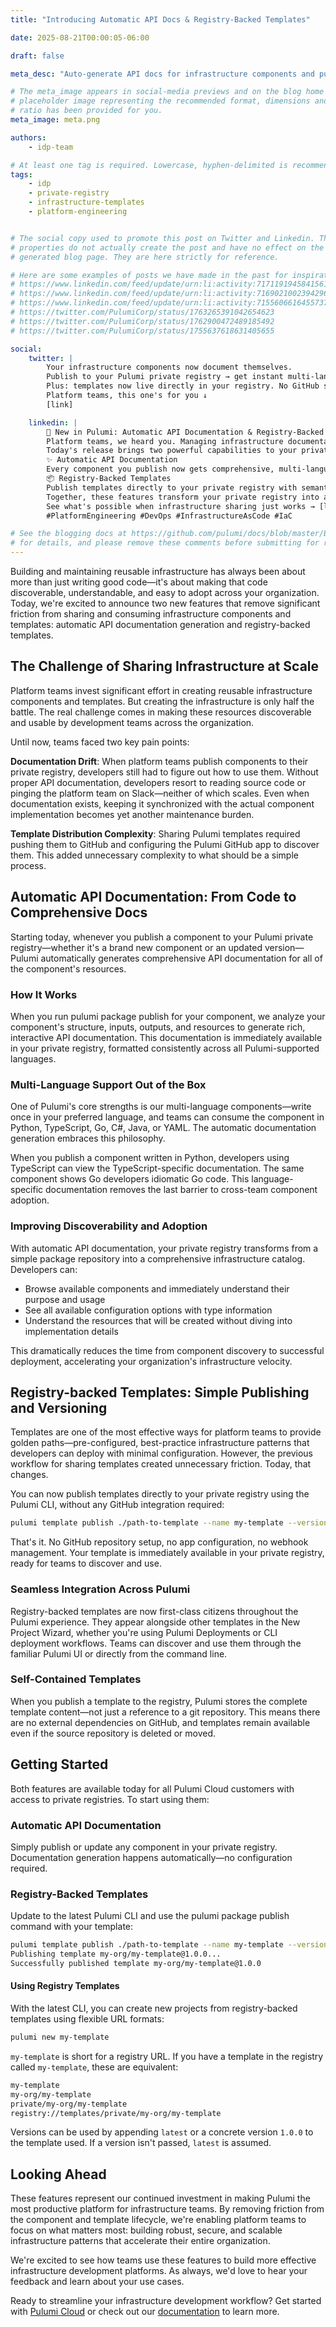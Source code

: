 ```yaml
---
title: "Introducing Automatic API Docs & Registry-Backed Templates"

date: 2025-08-21T00:00:05-06:00

draft: false

meta_desc: "Auto-generate API docs for infrastructure components and publish templates directly to your private registry. No manual documentation or GitHub required."

# The meta_image appears in social-media previews and on the blog home page. A
# placeholder image representing the recommended format, dimensions and aspect
# ratio has been provided for you.
meta_image: meta.png

authors:
    - idp-team

# At least one tag is required. Lowercase, hyphen-delimited is recommended.
tags:
    - idp
    - private-registry
    - infrastructure-templates
    - platform-engineering


# The social copy used to promote this post on Twitter and Linkedin. These
# properties do not actually create the post and have no effect on the
# generated blog page. They are here strictly for reference.

# Here are some examples of posts we have made in the past for inspiration:
# https://www.linkedin.com/feed/update/urn:li:activity:7171191945841561601
# https://www.linkedin.com/feed/update/urn:li:activity:7169021002394296320
# https://www.linkedin.com/feed/update/urn:li:activity:7155606616455737345
# https://twitter.com/PulumiCorp/status/1763265391042654623
# https://twitter.com/PulumiCorp/status/1762900472489185492
# https://twitter.com/PulumiCorp/status/1755637618631405655

social:
    twitter: |
        Your infrastructure components now document themselves.
        Publish to your Pulumi private registry → get instant multi-language API docs.
        Plus: templates now live directly in your registry. No GitHub setup needed.
        Platform teams, this one's for you ↓ 
        [link]

    linkedin: |
        🚀 New in Pulumi: Automatic API Documentation & Registry-Backed Templates
        Platform teams, we heard you. Managing infrastructure documentation and template distribution shouldn't slow you down.
        Today's release brings two powerful capabilities to your private registry:
        ✨ Automatic API Documentation
        Every component you publish now gets comprehensive, multi-language API docs—automatically generated, always in sync. Your Python components show TypeScript developers TypeScript examples. No manual documentation needed.
        📦 Registry-Backed Templates
        Publish templates directly to your private registry with semantic versioning. No more GitHub repositories just for template distribution. One CLI command and your golden paths are available to every team.
        Together, these features transform your private registry into a complete infrastructure sharing platform. From discovery to deployment, your teams get the resources they need without the friction.
        See what's possible when infrastructure sharing just works → [link]
        #PlatformEngineering #DevOps #InfrastructureAsCode #IaC

# See the blogging docs at https://github.com/pulumi/docs/blob/master/BLOGGING.md
# for details, and please remove these comments before submitting for review.
---
```


Building and maintaining reusable infrastructure has always been about more than just writing good code—it's about making that code discoverable, understandable, and easy to adopt across your organization. Today, we're excited to announce two new features that remove significant friction from sharing and consuming infrastructure components and templates: automatic API documentation generation and registry-backed templates.

<!--more-->

## The Challenge of Sharing Infrastructure at Scale

Platform teams invest significant effort in creating reusable infrastructure components and templates. But creating the infrastructure is only half the battle. The real challenge comes in making these resources discoverable and usable by development teams across the organization.

Until now, teams faced two key pain points:

**Documentation Drift**: When platform teams publish components to their private registry, developers still had to figure out how to use them. Without proper API documentation, developers resort to reading source code or pinging the platform team on Slack—neither of which scales. Even when documentation exists, keeping it synchronized with the actual component implementation becomes yet another maintenance burden.

**Template Distribution Complexity**: Sharing Pulumi templates required pushing them to GitHub and configuring the Pulumi GitHub app to discover them. This added unnecessary complexity to what should be a simple process.

## Automatic API Documentation: From Code to Comprehensive Docs

Starting today, whenever you publish a component to your Pulumi private registry—whether it's a brand new component or an updated version—Pulumi automatically generates comprehensive API documentation for all of the component's resources.

### How It Works

When you run pulumi package publish for your component, we analyze your component's structure, inputs, outputs, and resources to generate rich, interactive API documentation. This documentation is immediately available in your private registry, formatted consistently across all Pulumi-supported languages.

### Multi-Language Support Out of the Box

One of Pulumi's core strengths is our multi-language components—write once in your preferred language, and teams can consume the component in Python, TypeScript, Go, C#, Java, or YAML. The automatic documentation generation embraces this philosophy.

When you publish a component written in Python, developers using TypeScript can view the TypeScript-specific documentation. The same component shows Go developers idiomatic Go code. This language-specific documentation removes the last barrier to cross-team component adoption.

### Improving Discoverability and Adoption

With automatic API documentation, your private registry transforms from a simple package repository into a comprehensive infrastructure catalog. Developers can:

* Browse available components and immediately understand their purpose and usage
* See all available configuration options with type information
* Understand the resources that will be created without diving into implementation details

This dramatically reduces the time from component discovery to successful deployment, accelerating your organization's infrastructure velocity.

## Registry-backed Templates: Simple Publishing and Versioning

Templates are one of the most effective ways for platform teams to provide golden paths—pre-configured, best-practice infrastructure patterns that developers can deploy with minimal configuration. However, the previous workflow for sharing templates created unnecessary friction. Today, that changes.

You can now publish templates directly to your private registry using the Pulumi CLI, without any GitHub integration required:

```bash
pulumi template publish ./path-to-template --name my-template --version 1.0.0
```

That's it. No GitHub repository setup, no app configuration, no webhook management. Your template is immediately available in your private registry, ready for teams to discover and use.

### Seamless Integration Across Pulumi

Registry-backed templates are now first-class citizens throughout the Pulumi experience. They appear alongside other templates in the New Project Wizard, whether you're using Pulumi Deployments or CLI deployment workflows. Teams can discover and use them through the familiar Pulumi UI or directly from the command line.

### Self-Contained Templates

When you publish a template to the registry, Pulumi stores the complete template content—not just a reference to a git repository. This means there are no external dependencies on GitHub, and templates remain available even if the source repository is deleted or moved.

## Getting Started

Both features are available today for all Pulumi Cloud customers with access to private registries. To start using them:

### Automatic API Documentation

Simply publish or update any component in your private registry. Documentation generation happens automatically—no configuration required.

### Registry-Backed Templates

Update to the latest Pulumi CLI and use the pulumi package publish command with your template:

```bash
pulumi template publish ./path-to-template --name my-template --version 1.0.0
Publishing template my-org/my-template@1.0.0...
Successfully published template my-org/my-template@1.0.0
```

#### Using Registry Templates

With the latest CLI, you can create new projects from registry-backed templates using flexible URL formats:

```bash
pulumi new my-template
```

`my-template` is short for a registry URL. If you have a template in the registry called `my-template`, these are equivalent:

```bash
my-template
my-org/my-template
private/my-org/my-template
registry://templates/private/my-org/my-template
```

Versions can be used by appending `latest` or a concrete version `1.0.0` to the template used. If a version isn't passed, `latest` is assumed.

## Looking Ahead

These features represent our continued investment in making Pulumi the most productive platform for infrastructure teams. By removing friction from the component and template lifecycle, we're enabling platform teams to focus on what matters most: building robust, secure, and scalable infrastructure patterns that accelerate their entire organization.

We're excited to see how teams use these features to build more effective infrastructure development platforms. As always, we'd love to hear your feedback and learn about your use cases.

Ready to streamline your infrastructure development workflow? Get started with [Pulumi Cloud](https://app.pulumi.com/signup) or check out our [documentation](/docs/idp/get-started/private-registry/) to learn more.
